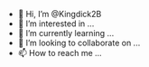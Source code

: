 - 👋 Hi, I’m @Kingdick2B
- 👀 I’m interested in ...
- 🌱 I’m currently learning ...
- 💞️ I’m looking to collaborate on ...
- 📫 How to reach me ...

<!---
Kingdick2B/Kingdick2B is a ✨ special ✨ repository because its `README.md` (this file) appears on your GitHub profile.
You can click the Preview link to take a look at your changes.
--->
